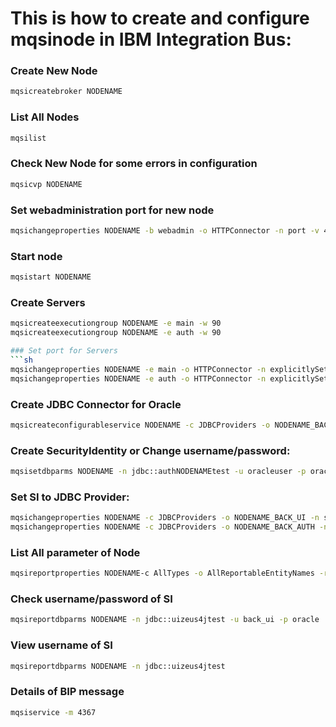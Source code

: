 # This is how to create and configure mqsinode in IBM Integration Bus:

### Create New Node
```sh
mqsicreatebroker NODENAME
```
### List All Nodes
```sh
mqsilist
```
### Check New Node for some errors in configuration
```sh
mqsicvp NODENAME
```
### Set webadministration port for new node
```sh
mqsichangeproperties NODENAME -b webadmin -o HTTPConnector -n port -v 4472
```
### Start node
```sh
mqsistart NODENAME
```
### Create Servers
```sh
mqsicreateexecutiongroup NODENAME -e main -w 90
mqsicreateexecutiongroup NODENAME -e auth -w 90
```
```sh
### Set port for Servers
```sh
mqsichangeproperties NODENAME -e main -o HTTPConnector -n explicitlySetPortNumber -v 7806
mqsichangeproperties NODENAME -e auth -o HTTPConnector -n explicitlySetPortNumber -v 7807
```
### Create JDBC Connector for Oracle
```sh
mqsicreateconfigurableservice NODENAME -c JDBCProviders -o NODENAME_BACK_UI -n connectionUrlFormat,connectionUrlFormatAttr1,description,jarsURL,portNumber,serverName,type4DatasourceClassName,type4DriverClassName -v "jdbc:oracle:thin:[user]/[password]@[serverName]:[portNumber]:[connectionUrlFormatAttr1],ldb,Simplified Database Routing Sample Database,/home/oracle/app/oracle/product/12.1.0/client_1/jdbc/lib/,oracle_port,oracle_ip,oracle.jdbc.xa.client.OracleXADataSource,oracle.jdbc.OracleDriver"
```
### Create SecurityIdentity or Change username/password:
```sh
mqsisetdbparms NODENAME -n jdbc::authNODENAMEtest -u oracleuser -p oraclepass
```
### Set SI to JDBC Provider:
```sh
mqsichangeproperties NODENAME -c JDBCProviders -o NODENAME_BACK_UI -n securityIdentity -v uiNODENAMEtest
mqsichangeproperties NODENAME -c JDBCProviders -o NODENAME_BACK_AUTH -n securityIdentity -v authNODENAMEtest
```
### List All parameter of Node
```sh
mqsireportproperties NODENAME-c AllTypes -o AllReportableEntityNames -r
```
### Check username/password of SI
```sh
mqsireportdbparms NODENAME -n jdbc::uizeus4jtest -u back_ui -p oracle
```
### View username of SI
```sh
mqsireportdbparms NODENAME -n jdbc::uizeus4jtest
```
### Details of BIP message
```sh
mqsiservice -m 4367
```
